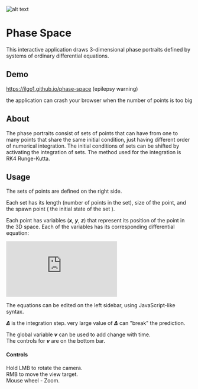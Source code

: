 ![alt text](https://github.com/Ilgo1/phase-space/blob/master/res/1.PNG?raw=true)
# Phase Space
This interactive application draws 3-dimensional phase portraits defined by systems of ordinary differential equations.

## Demo
https://ilgo1.github.io/phase-space
(epilepsy warning)

the application can crash your browser when the number of points is too big


## About
The phase portraits consist of sets of points that can have from one to many points that share the same initial condition, just having different order of numerical integration. The initial conditions of sets can be shifted by activating the integration of sets. The method used for the integration is RK4 Runge-Kutta.

## Usage



The sets of points are defined on the right side.

Each set has its length (number of points in the set), size of the point, and the spawn point ( the initial state of the set ).

Each point has variables (***x***, ***y***, ***z***) that represent its position of the point in the 3D space.
Each of the variables has its corresponding differential equation:

![equations](http://latex.codecogs.com/gif.latex?f%27%28x%29%2C%20%0Af%27%28y%29%2C%0Af%27%28z%29)

The equations can be edited on the left sidebar, using JavaScript-like syntax.


***Δ*** is the integration step. very large value of ***Δ*** can "break" the prediction.

The global variable ***v*** can be used to add change with time.\
The controls for ***v*** are on the bottom bar.



#### Controls

Hold LMB to rotate the camera.\
RMB to move the view target.\
Mouse wheel - Zoom.

